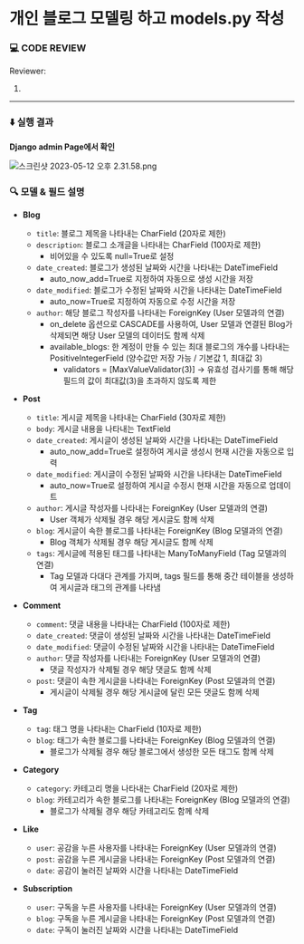 # 개인 블로그 모델링 하고 models.py 작성

### 💻 CODE REVIEW

Reviewer: 

1. 

---
### ⬇️ 실행 결과

**Django admin Page에서 확인**

![스크린샷 2023-05-12 오후 2.31.58.png](..%2F..%2F..%2F..%2FDesktop%2F%EC%8A%A4%ED%81%AC%EB%A6%B0%EC%83%B7%202023-05-12%20%EC%98%A4%ED%9B%84%202.31.58.png)

### 🔍 모델 & 필드 설명

- **Blog**
  - `title`: 블로그 제목을 나타내는 CharField (20자로 제한)
  - `description`: 블로그 소개글을 나타내는 CharField (100자로 제한)
    - 비어있을 수 있도록 null=True로 설정
  - `date_created`: 블로그가 생성된 날짜와 시간을 나타내는 DateTimeField
    - auto_now_add=True로 지정하여 자동으로 생성 시간을 저장
  - `date_modified`: 블로그가 수정된 날짜와 시간을 나타내는 DateTimeField
    - auto_now=True로 지정하여 자동으로 수정 시간을 저장
  - `author`: 해당 블로그 작성자를 나타내는 ForeignKey (User 모델과의 연결)
    - on_delete 옵션으로 CASCADE를 사용하여, User 모델과 연결된 Blog가 삭제되면 해당 User 모델의 데이터도 함께 삭제
    - available_blogs: 한 계정이 만들 수 있는 최대 블로그의 개수를 나타내는 PositiveIntegerField (양수값만 저장 가능 / 기본값 1, 최대값 3)
      - validators = [MaxValueValidator(3)] -> 유효성 검사기를 통해 해당 필드의 값이 최대값(3)을 초과하지 않도록 제한


- **Post**
  - `title`: 게시글 제목을 나타내는 CharField (30자로 제한)
  - `body`: 게시글 내용을 나타내는 TextField
  - `date_created`: 게시글이 생성된 날짜와 시간을 나타내는 DateTimeField
    - auto_now_add=True로 설정하여 게시글 생성시 현재 시간을 자동으로 입력
  - `date_modified`: 게시글이 수정된 날짜와 시간을 나타내는 DateTimeField
    - auto_now=True로 설정하여 게시글 수정시 현재 시간을 자동으로 업데이트
  - `author`: 게시글 작성자를 나타내는 ForeignKey (User 모델과의 연결)
    - User 객체가 삭제될 경우 해당 게시글도 함께 삭제
  - `blog`: 게시글이 속한 블로그를 나타내는 ForeignKey (Blog 모델과의 연결)
    - Blog 객체가 삭제될 경우 해당 게시글도 함께 삭제
  - `tags`: 게시글에 적용된 태그를 나타내는 ManyToManyField (Tag 모델과의 연결)
    - Tag 모델과 다대다 관계를 가지며, tags 필드를 통해 중간 테이블을 생성하여 게시글과 태그의 관계를 나타냄


- **Comment**
  - `comment`: 댓글 내용을 나타내는 CharField (100자로 제한)
  - `date_created`: 댓글이 생성된 날짜와 시간을 나타내는 DateTimeField
  - `date_modified`: 댓글이 수정된 날짜와 시간을 나타내는 DateTimeField
  - `author`: 댓글 작성자를 나타내는 ForeignKey (User 모델과의 연결)
    - 댓글 작성자가 삭제될 경우 해당 댓글도 함께 삭제
  - `post`: 댓글이 속한 게시글을 나타내는 ForeignKey (Post 모델과의 연결)
    - 게시글이 삭제될 경우 해당 게시글에 달린 모든 댓글도 함께 삭제


- **Tag**
  - `tag`: 태그 명을 나타내는 CharField (10자로 제한)
  - `blog`: 태그가 속한 블로그를 나타내는 ForeignKey (Blog 모델과의 연결)
    - 블로그가 삭제될 경우 해당 블로그에서 생성한 모든 태그도 함께 삭제


- **Category**
  - `category`: 카테고리 명을 나타내는 CharField (20자로 제한)
  - `blog`: 카테고리가 속한 블로그를 나타내는 ForeignKey (Blog 모델과의 연결)
    - 블로그가 삭제될 경우 해당 카테고리도 함께 삭제

- **Like**
  - `user`: 공감을 누른 사용자를 나타내는 ForeignKey (User 모델과의 연결)
  - `post`: 공감을 누른 게시글을 나타내는 ForeignKey (Post 모델과의 연결)
  - `date`: 공감이 눌러진 날짜와 시간을 나타내는 DateTimeField


- **Subscription**
  - `user`: 구독을 누른 사용자를 나타내는 ForeignKey (User 모델과의 연결)
  - `blog`: 구독을 누른 게시글을 나타내는 ForeignKey (Post 모델과의 연결)
  - `date`: 구독이 눌러진 날짜와 시간을 나타내는 DateTimeField